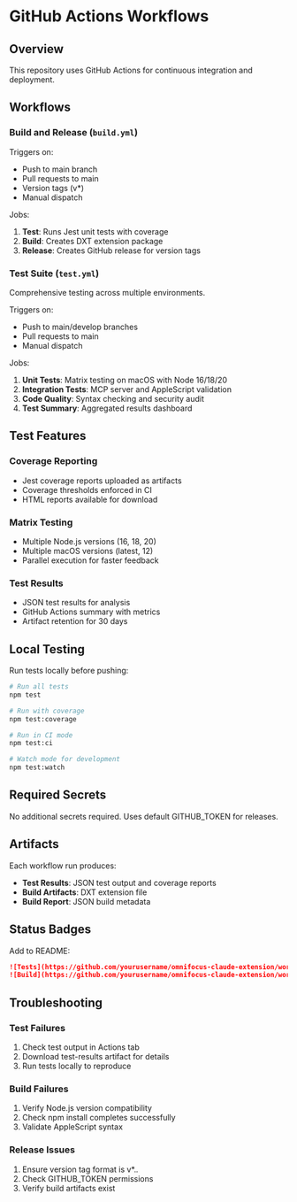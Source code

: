# GitHub Actions Workflows

## Overview
This repository uses GitHub Actions for continuous integration and deployment.

## Workflows

### Build and Release (`build.yml`)
Triggers on:
- Push to main branch
- Pull requests to main
- Version tags (v*)
- Manual dispatch

Jobs:
1. **Test**: Runs Jest unit tests with coverage
2. **Build**: Creates DXT extension package
3. **Release**: Creates GitHub release for version tags

### Test Suite (`test.yml`)
Comprehensive testing across multiple environments.

Triggers on:
- Push to main/develop branches
- Pull requests to main
- Manual dispatch

Jobs:
1. **Unit Tests**: Matrix testing on macOS with Node 16/18/20
2. **Integration Tests**: MCP server and AppleScript validation
3. **Code Quality**: Syntax checking and security audit
4. **Test Summary**: Aggregated results dashboard

## Test Features

### Coverage Reporting
- Jest coverage reports uploaded as artifacts
- Coverage thresholds enforced in CI
- HTML reports available for download

### Matrix Testing
- Multiple Node.js versions (16, 18, 20)
- Multiple macOS versions (latest, 12)
- Parallel execution for faster feedback

### Test Results
- JSON test results for analysis
- GitHub Actions summary with metrics
- Artifact retention for 30 days

## Local Testing

Run tests locally before pushing:

```bash
# Run all tests
npm test

# Run with coverage
npm test:coverage

# Run in CI mode
npm test:ci

# Watch mode for development
npm test:watch
```

## Required Secrets
No additional secrets required. Uses default GITHUB_TOKEN for releases.

## Artifacts

Each workflow run produces:
- **Test Results**: JSON test output and coverage reports
- **Build Artifacts**: DXT extension file
- **Build Report**: JSON build metadata

## Status Badges

Add to README:
```markdown
![Tests](https://github.com/yourusername/omnifocus-claude-extension/workflows/Test%20Suite/badge.svg)
![Build](https://github.com/yourusername/omnifocus-claude-extension/workflows/Build%20and%20Release/badge.svg)
```

## Troubleshooting

### Test Failures
1. Check test output in Actions tab
2. Download test-results artifact for details
3. Run tests locally to reproduce

### Build Failures
1. Verify Node.js version compatibility
2. Check npm install completes successfully
3. Validate AppleScript syntax

### Release Issues
1. Ensure version tag format is v*.*.* 
2. Check GITHUB_TOKEN permissions
3. Verify build artifacts exist